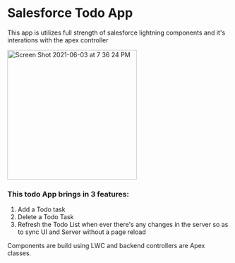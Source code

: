 # Salesforce Todo App

This app is utilizes full strength of salesforce lightning components and it's interations with the apex controller

<img width="293" alt="Screen Shot 2021-06-03 at 7 36 24 PM" src="https://user-images.githubusercontent.com/25680227/120658383-0656d780-c4a3-11eb-8c7f-0fd6342925ca.png">

### This todo App brings in 3 features:
1. Add a Todo task
2. Delete a Todo Task
3. Refresh the Todo List when ever there's any changes in the server so as to sync UI and Server without a page reload

Components are build using LWC and backend controllers are Apex classes.
